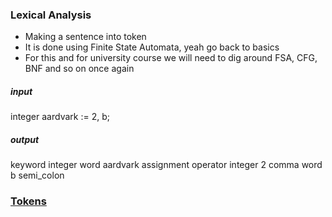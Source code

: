 ### Lexical Analysis
- Making a sentence into token
- It is done using Finite State Automata, yeah go back to basics
- For this and for university course we will need to dig around FSA, CFG, BNF and so on once again 

##### input
integer aardvark := 2, b;

##### output
keyword integer
word aardvark
assignment operator
integer 2
comma
word b
semi_colon

### [Tokens](tokens.md)
